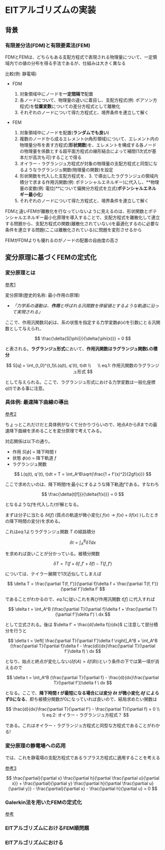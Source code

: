 # EITアルゴリズムの実装

## 背景

### 有限差分法(FDM)と有限要素法(FEM)

FDMとFEMは、どちらもある支配方程式で表現される物理量について、一定領域内での値の分布を得る手法であるが、仕組みは大きく異なる

比較(例: 静電場)

- FDM
  1. 対象領域中にノードを**一定間隔で**配置
  2. 各ノードについて、物理量の違いに着目し、支配方程式(例: ポアソン方程式)を**位置変数**についての差分方程式として離散化
  3. それぞれのノードについて得た方程式と、境界条件を連立して解く

- FEM
  1. 対象領域中にノードを配置(**ランダムでも良い**)
  2. 複数のノードから成るエレメント(n角形領域)について、エレメント内の物理量分布を表す方程式(**形状関数**)を、エレメントを構成する各ノードの物理量を係数とする超平面方程式の線形結合によって補間(1次式が基本だが高次も可)することで得る
  3. オイラー・ラグランジュ方程式が対象の物理量の支配方程式と同型になるようなラグランジュ関数(物理量の関数)を設定
  4.  形状関数を代入した支配方程式を、3. で導出したラグランジュの領域内積分で求まる作用汎関数(例: ポテンシャルエネルギー)に代入し、**物理量の変数(例: 電位)**について偏微分方程式を立式(**ポテンシャルエネルギー最小化**)
  5. それぞれのノードについて得た方程式と、境界条件を連立して解く

FDMと違いFEMが離散化を行なっていないように見えるのは、形状関数とポテンシャルエネルギー最小化原理を導入することで、支配方程式を離散化して連立する問題から、支配方程式の関数(離散化されていない)を最適化するのに必要な条件を連立する問題(ここは離散化されている)に問題を変形させるから

FEMがFDMよりも優れるのがノードの配置の自由度の高さ

## 変分原理に基づくFEMの定式化

### 変分原理とは

[参考1](https://ja.wikipedia.org/wiki/%E6%9C%80%E5%B0%8F%E4%BD%9C%E7%94%A8%E3%81%AE%E5%8E%9F%E7%90%86)

変分原理(歴史的名称: 最小作用の原理)
- _「力学系の運動は、**作用**と呼ばれる汎関数を停留値とするような軌道に沿って実現される」_

ここで、作用汎関数$S[\phi]$は、系の状態を指定する力学変数$\phi(x)$を引数にとる汎関数として与えられ、

$$
\frac{\delta{S[\phi]}}{\delta{\phi(x)}} = 0
$$

と表される。**ラグランジュ形式**において、**作用汎関数はラグランジュ関数Lの積分**

$$
S[q] = \int_{t_0}^{t_1}L(q(t), q'(t), t)dt
\\  
\\ eq.1: 作用汎関数のラグランジュ形式
$$

として与えられる。ここで、ラグランジュ形式における力学変数は一般化座標$q(t)$である事に注意。

### 具体例: 最速降下曲線の導出

[参考2](https://eman-physics.net/analytic/chapter3.html)


ちょっとこれだけだと具体例がなくて分かりづらいので、地点$A$から$B$までの最速降下曲線を求めることを変分原理で考えてみる。

対応関係は以下の通り。

- 作用 $S[\phi]$ = 降下時間 $t$
- 状態 $\phi(x)$ = 降下軌道 $f$
- ラグランジュ関数

$$
L(q(t), q'(t), t)dt = T = \int_A^B\sqrt{\frac{1 + f'(x)^2}{2gf(x)}}
$$

ここで求めたいのは、降下時間$t$を最小にするような降下軌道$f$である。すなわち

$$
\frac{\delta{t[f]}}{\delta{f(x)}} = 0
$$

となるような$f$を代入した$t$が解となる。

まずは分子に当たる $\delta t[f]$ (質点の軌道が微小変化( $f(x) \to f(x) + \delta f(x)$ )したときの降下時間の変分)を求める。

これは$eq.1$よりラグランジュ関数 $T$ の経路積分

$$
\delta t = \int_A^B \delta T dx
$$

を求めれば良いことが分かっている。被積分関数

$$
\delta T = T(f + \delta f, f' + \delta f) - T(f, f')
$$

については、テイラー展開で1次近似してしまえば

$$
\delta T = \frac{\partial T(f, f')}{\partial f}\delta f + \frac{\partial T(f, f')}{\partial f'}\delta f'
$$

であることがわかるので、$eq.1$に従いこれを再び作用汎関数 $t[f]$ に代入すれば

$$
\delta t = \int_A^B (\frac{\partial T}{\partial f}\delta f + \frac{\partial T}{\partial f'}\delta f') \ dx
$$

として立式される。後は $\delta f' = \frac{d(\delta f)}{dx}$ に注意して部分積分を行うと

$$
\delta t = \left[ \frac{\partial T}{\partial f'}\delta f \right]_A^B + \int_A^B (\frac{\partial T}{\partial f}\delta f - \frac{d}{dx}\frac{\partial T}{\partial f'}\delta f) \ dx
$$

となり、始点と終点が変化しない($\delta f(A) = \delta f(B)$)という条件の下では第一項が消えるので

$$
\delta t = \int_A^B (\frac{\partial T}{\partial f} - \frac{d}{dx}\frac{\partial T}{\partial f'})\delta f \ dx
$$

となる。ここで、**降下時間 $t$ が最短になる場合には変分 $\delta t$ が微小変化 $\delta f$ によらず0になる**、即ち被積分関数が0になっていれば良いので、結局求めたい関数は

$$
\frac{d}{dx}\frac{\partial T}{\partial f'} - \frac{\partial T}{\partial f} = 0
\\  
\\ eq.2: オイラー・ラグランジュ方程式？
$$

である。これはオイラー・ラグランジュ方程式と同型な方程式であることがわかる!

### 変分原理の静電場への応用

では、これを静電場の支配方程式であるラプラス方程式に適用することを考える

[参考3](https://qiita.com/atily17/items/fa8abcc4d778c16fa11a)


$$
\frac{\partial}{\partial x} \frac{\partial h}{\partial \frac{\partial u}{\partial x}} + \frac{\partial}{\partial y} \frac{\partial h}{\partial \frac{\partial u}{\partial y}} - \frac{\partial}{\partial x} - \frac{\partial h}{\partial u} = 0
$$



### Galerkin法を用いたFEMの定式化

[参考](https://qiita.com/atily17/items/fa8abcc4d778c16fa11a)

### EITアルゴリズムにおけるFEM順問題

### EITアルゴリズムにおける
